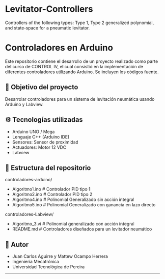# Levitator-Controllers
Controllers of the following types: Type 1, Type 2 generalized polynomial, and state-space for a pneumatic levitator.
# Controladores en Arduino

Este repositorio contiene el desarrollo de un proyecto realizado como parte del curso de CONTROL IV, el cual consistió en la implementación de diferentes controladores utilizando Arduino. Se incluyen los códigos fuente.

## 📌 Objetivo del proyecto

Desarrolar controladores para un sistema de levitación neumática usando Arduino y Labview. 

## ⚙️ Tecnologías utilizadas

- Arduino UNO / Mega
- Lenguaje C++ (Arduino IDE)
- Sensores: Sensor de proximidad
- Actuadores: Motor 12 VDC
- Labview

## 📁 Estructura del repositorio
controladores-arduino/
- Algoritmo1.ino # Controlador PID tipo 1
- Algoritmo2.ino # Controlador PID tipo 2
- Algoritmo4.ino # Polinomial Generalizado sin acción integral
- Algoritmo5.ino # Polinomial Generalizado con ganancia en lazo directo
  
controladores-Labview/
- Algoritmo_3.vi # Polinomial generalizado con acción integral 
- README.md # Controladores diseñados para un levitador neumático



## 🔗 Autor

- Juan Carlos Aguirre y Mattew Ocampo Herrera
- Ingeniería Mecatrónica   
- Universidad Tecnológica de Pereira

---


